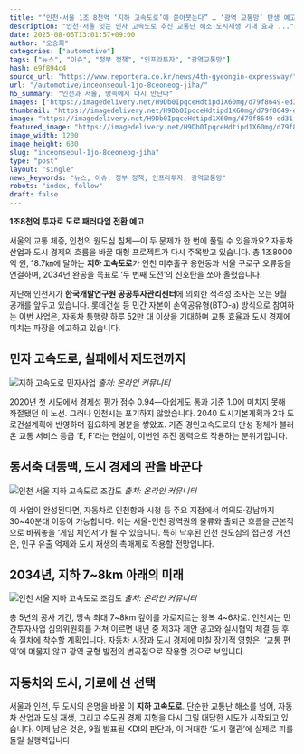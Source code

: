 ```yaml
---
title: "“인천·서울 1조 8천억 ‘지하 고속도로’에 쏟아붓는다” … ‘광역 교통망’ 탄생 예고에 전국 ‘들썩’"
description: "인천·서울 잇는 민자 고속도로 추진 교통난 해소·도시재생 기대 효과 ..."
date: 2025-08-06T13:01:57+09:00
author: "오승희"
categories: ["automotive"]
tags: ["뉴스", "이슈", "정부 정책", "인프라투자", "광역교통망"]
hash: e9f894c4
source_url: "https://www.reportera.co.kr/news/4th-gyeongin-expressway/"
url: "/automotive/inceonseoul-1jo-8ceoneog-jiha/"
h5_summary: "인천과 서울, 땅속에서 다시 만난다"
images: ["https://imagedelivery.net/H9Db0IpqceHdtipd1X60mg/d79f8649-ed31-4d34-570c-5069866c9600/public", "https://imagedelivery.net/H9Db0IpqceHdtipd1X60mg/46c4555d-8ed1-43d0-3a08-72bcb57ff000/public", "https://imagedelivery.net/H9Db0IpqceHdtipd1X60mg/af0fe1f9-a36a-47ba-fc58-d4b382e4fb00/public", "https://imagedelivery.net/H9Db0IpqceHdtipd1X60mg/64b8e052-b86f-49af-f552-7c2c366ee800/public"]
thumbnail: "https://imagedelivery.net/H9Db0IpqceHdtipd1X60mg/d79f8649-ed31-4d34-570c-5069866c9600/public"
image: "https://imagedelivery.net/H9Db0IpqceHdtipd1X60mg/d79f8649-ed31-4d34-570c-5069866c9600/public"
featured_image: "https://imagedelivery.net/H9Db0IpqceHdtipd1X60mg/d79f8649-ed31-4d34-570c-5069866c9600/public"
image_width: 1200
image_height: 630
slug: "inceonseoul-1jo-8ceoneog-jiha"
type: "post"
layout: "single"
news_keywords: "뉴스, 이슈, 정부 정책, 인프라투자, 광역교통망"
robots: "index, follow"
draft: false
---
```


**1조8천억 투자로 도로 패러다임 전환 예고**

서울의 교통 체증, 인천의 원도심 침체—이 두 문제가 한 번에 풀릴 수 있을까요? 자동차 산업과 도시 경제의 흐름을 바꿀 대형 프로젝트가 다시 주목받고 있습니다. 총 1조8000억 원, 18.7㎞에 달하는 **지하 고속도로**가 인천 미추홀구 용현동과 서울 구로구 오류동을 연결하며, 2034년 완공을 목표로 ‘두 번째 도전’의 신호탄을 쏘아 올렸습니다.

지난해 인천시가 **한국개발연구원 공공투자관리센터**에 의뢰한 적격성 조사는 오는 9월 공개를 앞두고 있습니다. 롯데건설 등 민간 자본이 손익공유형(BTO-a) 방식으로 참여하는 이번 사업은, 자동차 통행량 하루 52만 대 이상을 기대하며 교통 효율과 도시 경제에 미치는 파장을 예고하고 있습니다.

## 민자 고속도로, 실패에서 재도전까지

![지하 고속도로 민자사업](https://imagedelivery.net/H9Db0IpqceHdtipd1X60mg/46c4555d-8ed1-43d0-3a08-72bcb57ff000/public)
*출처: 온라인 커뮤니티*


2020년 첫 시도에서 경제성 평가 점수 0.94—아쉽게도 통과 기준 1.0에 미치지 못해 좌절됐던 이 노선. 그러나 인천시는 포기하지 않았습니다. 2040 도시기본계획과 2차 도로건설계획에 반영하며 집요하게 명분을 쌓았죠. 기존 경인고속도로의 만성 정체가 불러온 교통 서비스 등급 ‘E, F’라는 현실이, 이번엔 추진 동력으로 작용하는 분위기입니다.

## 동서축 대동맥, 도시 경제의 판을 바꾼다

![인천 서울 지하 고속도로 조감도](https://imagedelivery.net/H9Db0IpqceHdtipd1X60mg/64b8e052-b86f-49af-f552-7c2c366ee800/public)
*출처: 온라인 커뮤니티*


이 사업이 완성된다면, 자동차로 인천항과 시청 등 주요 지점에서 여의도·강남까지 30~40분대 이동이 가능합니다. 이는 서울-인천 광역권의 물류와 출퇴근 흐름을 근본적으로 바꿔놓을 ‘게임 체인저’가 될 수 있습니다. 특히 낙후된 인천 원도심의 접근성 개선은, 인구 유출 억제와 도시 재생의 촉매제로 작용할 전망입니다.

## 2034년, 지하 7~8km 아래의 미래

![인천 서울 지하 고속도로 조감도](https://imagedelivery.net/H9Db0IpqceHdtipd1X60mg/af0fe1f9-a36a-47ba-fc58-d4b382e4fb00/public)
*출처: 온라인 커뮤니티*


총 5년의 공사 기간, 땅속 최대 7~8km 깊이를 가로지르는 왕복 4~6차로. 인천시는 민간투자사업 심의위원회를 거쳐 이르면 내년 중 제3자 제안 공고와 실시협약 체결 등 후속 절차에 착수할 계획입니다. 자동차 시장과 도시 경제에 미칠 장기적 영향은, ‘교통 편익’에 머물지 않고 광역 균형 발전의 변곡점으로 작용할 것으로 보입니다.

## 자동차와 도시, 기로에 선 선택

서울과 인천, 두 도시의 운명을 바꿀 이 **지하 고속도로**. 단순한 교통난 해소를 넘어, 자동차 산업과 도심 재생, 그리고 수도권 경제 지형을 다시 그릴 대담한 시도가 시작되고 있습니다. 이제 남은 것은, 9월 발표될 KDI의 판단과, 이 거대한 ‘도시 혈관’에 실제로 피를 돌릴 실행력입니다.
